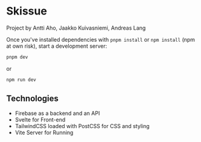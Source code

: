 # Skissue

Project by Antti Aho, Jaakko Kuivasniemi, Andreas Lang

Once you've installed dependencies with `pnpm install` or `npm install` (npm at own risk), start a development server:

```bash
pnpm dev
```
or
```bash
npm run dev
```

## Technologies

- Firebase as a backend and an API
- Svelte for Front-end
- TailwindCSS loaded with PostCSS for CSS and styling
- Vite Server for Running